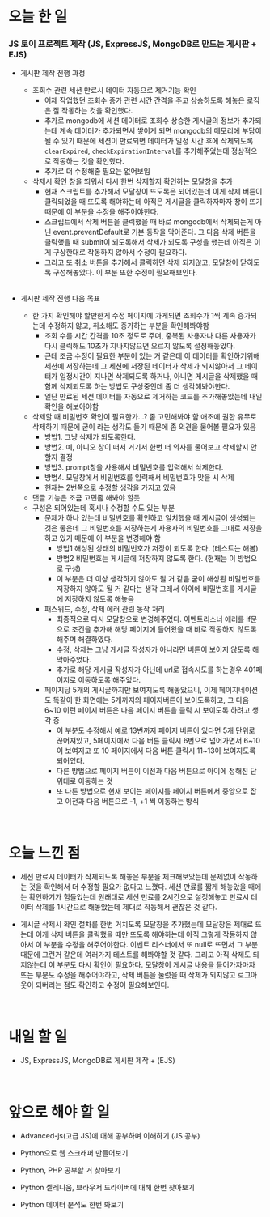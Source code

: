 # 오늘 한 일

### JS 토이 프로젝트 제작 (JS, ExpressJS, MongoDB로 만드는 게시판 + EJS)

- 게시판 제작 진행 과정

  - 조회수 관련 세션 만료시 데이터 자동으로 제거기능 확인
    - 어제 작업했던 조회수 증가 관련 시간 간격을 주고 상승하도록 해놓은 로직은 잘 작동하는 것을 확인했다.
    - 추가로 mongodb에 세션 데이터로 조회수 상승한 게시글의 정보가 추가되는데 계속 데이터가 추가되면서 쌓이게 되면 mongodb의 메모리에 부담이 될 수 있기 때문에 세션이 만료되면 데이터가 일정 시간 후에 삭제되도록 `clearExpired`, `checkExpirationInterval`를 추가해주었는데 정상적으로 작동하는 것을 확인했다.
    - 추가로 더 수정해줄 필요는 없어보임
  - 삭제시 확인 창을 띄워서 다시 한번 삭제할지 확인하는 모달창을 추가
    - 현재 스크립트를 추가해서 모달창이 뜨도록은 되어있는데 이게 삭제 버튼이 클릭되었을 때 뜨도록 해야하는데 아직은 게시글을 클릭하자마자 창이 뜨기 때문에 이 부분을 수정을 해주어야한다.
    - 스크립트에서 삭제 버튼을 클릭했을 때 바로 mongodb에서 삭제되는게 아닌 event.preventDefault로 기본 동작을 막아준다. 그 다음 삭제 버튼을 클릭했을 때 submit이 되도록해서 삭제가 되도록 구성을 했는데 아직은 이게 구상한대로 작동하지 않아서 수정이 필요하다.
    - 그리고 또 취소 버튼을 추가해서 클릭하면 삭제 되지않고, 모달창이 닫히도록 구성해놓았다. 이 부분 또한 수정이 필요해보인다.

  <br />

- 게시판 제작 진행 다음 목표

  - 한 가지 확인해야 할만한게 수정 페이지에 가게되면 조회수가 1씩 계속 증가되는데 수정하지 않고, 취소해도 증가하는 부분을 확인해봐야함
    - 조회 수를 시간 간격을 10초 정도로 주며, 중복된 사용자나 다른 사용자가 다시 클릭해도 10초가 지나지않으면 오르지 않도록 설정해놓았다.
    - 근데 조금 수정이 필요한 부분이 있는 거 같은데 이 데이터를 확인하기위해 세션에 저장하는데 그 세션에 저장된 데이터가 삭제가 되지않아서 그 데이터가 일정시간이 지나면 삭제되도록 하거나, 아니면 게시글을 삭제했을 때 함께 삭제되도록 하는 방법도 구상중인데 좀 더 생각해봐야한다.
    - 일단 만료된 세션 데이터를 자동으로 제거하는 코드를 추가해놓았는데 내일 확인을 해보아야함
  - 삭제할 때 비밀번호 확인이 필요한가...? 좀 고민해봐야 함 애초에 권한 유무로 삭제하기 때문에 굳이 라는 생각도 들기 때문에 좀 의견을 물어볼 필요가 있음
    - 방법1. 그냥 삭제가 되도록한다.
    - 방법2. 예, 아니오 창이 떠서 거기서 한번 더 의사를 물어보고 삭제할지 안할지 결정
    - 방법3. prompt창을 사용해서 비밀번호를 입력해서 삭제한다.
    - 방법4. 모달창에서 비밀번호를 입력해서 비밀번호가 맞을 시 삭제
    - 현재는 2번쪽으로 수정할 생각을 가지고 있음
  - 댓글 기능은 조금 고민좀 해봐야 할듯
  - 구성은 되어있는데 혹시나 수정할 수도 있는 부분
    - 문제가 하나 있는데 비밀번호를 확인하고 일치했을 때 게시글이 생성되는 것은 좋은데 그 비밀번호를 저장하는게 사용자의 비밀번호를 그대로 저장을 하고 있기 때문에 이 부분을 변경해야 함
      - 방법1 해싱된 상태의 비밀번호가 저장이 되도록 한다. (테스트는 해봄)
      - 방법2 비밀번호는 게시글에 저장하지 않도록 한다. (현재는 이 방법으로 구성)
      - 이 부분은 더 이상 생각하지 않아도 될 거 같음 굳이 해싱된 비밀번호를 저장하지 않아도 될 거 같다는 생각 그래서 아이에 비밀번호를 게시글에 저장하지 않도록 해놓음
    - 패스워드, 수정, 삭제 에러 관련 동작 처리
      - 최종적으로 다시 모달창으로 변경해주었다. 이벤트리스너 에러를 if문으로 조건을 추가해 해당 페이지에 들어왔을 때 바로 작동하지 않도록 해주며 해결하였다.
      - 수정, 삭제는 그냥 게시글 작성자가 아니라면 버튼이 보이지 않도록 해 막아주었다.
      - 추가로 해당 게시글 작성자가 아닌데 url로 접속시도를 하는경우 401페이지로 이동하도록 해주었다.
    - 페이지당 5개의 게시글까지만 보여지도록 해놓았으니, 이제 페이지네이션도 똑같이 한 화면에는 5개까지의 페이지버튼이 보이도록하고, 그 다음 6~10 이런 페이지 버튼은 다음 페이지 버튼을 클릭 시 보이도록 하려고 생각 중
      - 이 부분도 수정해서 예로 13번까지 페이지 버튼이 있다면 5개 단위로 끊어져있고, 5페이지에서 다음 버튼 클릭시 6번으로 넘어가면서 6~10이 보여지고 또 10 페이지에서 다음 버튼 클릭시 11~13이 보여지도록 되어있다.
      - 다른 방법으로 페이지 버튼이 이전과 다음 버튼으로 아이에 정해진 단위대로 이동하는 것
      - 또 다른 방법으로 현재 보이는 페이지를 페이지 버튼에서 중앙으로 잡고 이전과 다음 버튼으로 -1, +1 씩 이동하는 방식

<br />

# 오늘 느낀 점

- 세션 만료시 데이터가 삭제되도록 해놓은 부분을 체크해보았는데 문제없이 작동하는 것을 확인해서 더 수정할 필요가 없다고 느꼈다. 세션 만료를 짧게 해놓았을 때에는 확인하기가 힘들었는데 원래대로 세션 만료를 2시간으로 설정해놓고 만료시 데이터 삭제를 1시간으로 해놓았는데 제대로 작동해서 괜찮은 것 같다.

- 게시글 삭제시 확인 절차를 한번 거치도록 모달창을 추가했는데 모달창은 제대로 뜨는데 이게 삭제 버튼을 클릭했을 때만 뜨도록 해야하는데 아직 그렇게 작동하지 않아서 이 부분을 수정을 해주어야한다. 이벤트 리스너에서 또 null로 뜨면서 그 부분 때문에 그런거 같은데 여러가지 테스트를 해봐야할 것 같다. 그리고 아직 삭제도 되지않는데 이 부분도 다시 확인이 필요하다. 모달창이 게시글 내용을 들어가자마자 뜨는 부분도 수정을 해주어야하고, 삭제 버튼을 눌렀을 때 삭제가 되지않고 로그아웃이 되버리는 점도 확인하고 수정이 필요해보인다.

<br />

# 내일 할 일

- JS, ExpressJS, MongoDB로 게시판 제작 + (EJS)

<br />

# 앞으로 해야 할 일

- Advanced-js(고급 JS)에 대해 공부하며 이해하기 (JS 공부)

- Python으로 웹 스크래퍼 만들어보기

- Python, PHP 공부할 거 찾아보기

- Python 셀레니움, 브라우저 드라이버에 대해 한번 찾아보기

- Python 데이터 분석도 한번 봐보기

